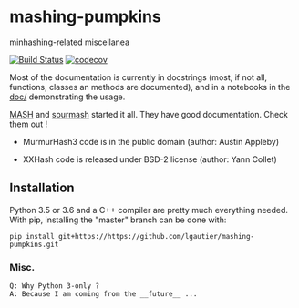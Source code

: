 # mashing-pumpkins

minhashing-related miscellanea

[![Build Status](https://travis-ci.org/lgautier/mashing-pumpkins.svg?branch=master)](https://travis-ci.org/lgautier/mashing-pumpkins)
[![codecov](https://codecov.io/gh/lgautier/mashing-pumpkins/branch/master/graph/badge.svg)](https://codecov.io/gh/lgautier/mashing-pumpkins)

Most of the documentation is currently in docstrings (most, if not all, functions, classes an methods are documented), and in
a notebooks in the [doc/](doc/) demonstrating the usage.

[MASH](https://github.com/marbl/Mash) and [sourmash](https://github.com/dib-lab/sourmash) started it all. They have good documentation. Check them out !

- MurmurHash3 code is in the public domain (author: Austin Appleby)

- XXHash code is released under BSD-2 license (author: Yann Collet)


## Installation

Python 3.5 or 3.6 and a C++ compiler are pretty much everything needed. With pip, installing the "master" branch can be done with:

`pip install git+https://https://github.com/lgautier/mashing-pumpkins.git`


### Misc.

```
Q: Why Python 3-only ?
A: Because I am coming from the __future__ ...
```
